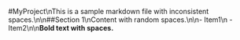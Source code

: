 #MyProject\nThis is a sample markdown file with inconsistent spaces.\n\n##Section 1\nContent with random spaces.\n\n- Item1\n -Item2\n\n**Bold text with spaces.**
